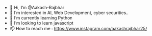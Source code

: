 - 👋 Hi, I’m @Aakash-Rajbhar
- 👀 I’m interested in AI, Web Development, cyber securities..
- 🌱 I’m currently learning Python
- 💞️ I’m looking to learn javascript
- 📫 How to reach me : https://www.instagram.com/aakashrajbhar25/

<!---
Aakash-Rajbhar/Aakash-Rajbhar is a ✨ special ✨ repository because its `README.md` (this file) appears on your GitHub profile.
You can click the Preview link to take a look at your changes.
--->
